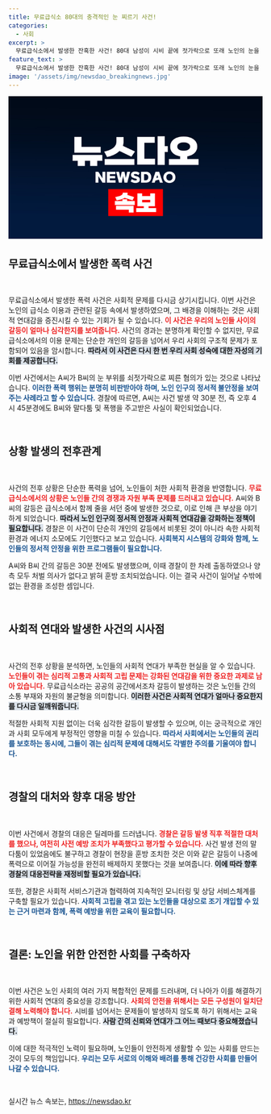 ```yaml
---
title: 무료급식소 80대의 충격적인 눈 찌르기 사건!
categories:
  - 사회
excerpt: >
  무료급식소에서 발생한 잔혹한 사건! 80대 남성이 시비 끝에 젓가락으로 또래 노인의 눈을 찔렀습니다. 갈등의 배경은 무엇인지, 피해자의 상황은 어떻게 될지 긴급 보도합니다. 클릭해서 자세한 내용을 확인하세요!
feature_text: >
  무료급식소에서 발생한 잔혹한 사건! 80대 남성이 시비 끝에 젓가락으로 또래 노인의 눈을 찔렀습니다. 갈등의 배경은 무엇인지, 피해자의 상황은 어떻게 될지 긴급 보도합니다. 클릭해서 자세한 내용을 확인하세요!
image: '/assets/img/newsdao_breakingnews.jpg'
---
```


<p><img src="/assets/img/newsdao_breakingnews.jpg" alt="ontimetimes 속보" /></p>

<h2 data-ke-size="size26">무료급식소에서 발생한 폭력 사건</h2>

<p data-ke-size="size16">&nbsp;</p>

<p>무료급식소에서 발생한 폭력 사건은 사회적 문제를 다시금 상기시킵니다. 이번 사건은 노인의 급식소 이용과 관련된 갈등 속에서 발생하였으며, 그 배경을 이해하는 것은 사회적 연대감을 증진시킬 수 있는 기회가 될 수 있습니다. <b><span style="color: #ee2323;">이 사건은 우리의 노인들 사이의 갈등이 얼마나 심각한지를 보여줍니다.</span></b> 사건의 경과는 분명하게 확인할 수 없지만, 무료급식소에서의 이용 문제는 단순한 개인의 갈등을 넘어서 우리 사회의 구조적 문제가 포함되어 있음을 암시합니다. <b><span style="background-color: #21538527;">따라서 이 사건은 다시 한 번 우리 사회 성숙에 대한 자성의 기회를 제공합니다.</span></b></p>

<p>이번 사건에서는 A씨가 B씨의 눈 부위를 쇠젓가락으로 찌른 혐의가 있는 것으로 나타났습니다. <b><span style="color: #1a5490;">이러한 폭력 행위는 분명히 비판받아야 하며, 노인 인구의 정서적 불안정을 보여주는 사례라고 할 수 있습니다.</span></b> 경찰에 따르면, A씨는 사건 발생 약 30분 전, 즉 오후 4시 45분경에도 B씨와 말다툼 및 폭행을 주고받은 사실이 확인되었습니다. <b>&nbsp;</b></p>

<p data-ke-size="size16">&nbsp;</p>

<h2 data-ke-size="size26">상황 발생의 전후관계</h2>

<p data-ke-size="size16">&nbsp;</p>

<p>사건의 전후 상황은 단순한 폭력을 넘어, 노인들이 처한 사회적 환경을 반영합니다. <b><span style="color: #ee2323;">무료급식소에서의 상황은 노인들 간의 경쟁과 자원 부족 문제를 드러내고 있습니다.</span></b> A씨와 B씨의 갈등은 급식소에서 함께 줄을 서던 중에 발생한 것으로, 이로 인해 큰 부상을 야기하게 되었습니다. <b><span style="background-color: #21538527;">따라서 노인 인구의 정서적 안정과 사회적 연대감을 강화하는 정책이 필요합니다.</span></b> 경찰은 이 사건이 단순히 개인의 갈등에서 비롯된 것이 아니라 속한 사회적 환경과 에너지 소모에도 기인했다고 보고 있습니다. <b><span style="color: #1a5490;">사회복지 시스템의 강화와 함께, 노인들의 정서적 안정을 위한 프로그램들이 필요합니다.</span></b></p>

<p>A씨와 B씨 간의 갈등은 30분 전에도 발생했으며, 이때 경찰이 한 차례 출동하였으나 양측 모두 처벌 의사가 없다고 밝혀 훈방 조치되었습니다. 이는 결국 사건이 일어날 수밖에 없는 환경을 조성한 셈입니다. <b>&nbsp;</b></p>

<p data-ke-size="size16">&nbsp;</p>

<h2 data-ke-size="size26">사회적 연대와 발생한 사건의 시사점</h2>

<p data-ke-size="size16">&nbsp;</p>

<p>사건의 전후 상황을 분석하면, 노인들의 사회적 연대가 부족한 현실을 알 수 있습니다. <b><span style="color: #ee2323;">노인들이 겪는 심리적 고통과 사회적 고립 문제는 강화된 연대감을 위한 중요한 과제로 남아 있습니다.</span></b> 무료급식소라는 공공의 공간에서조차 갈등이 발생하는 것은 노인들 간의 소통 부재와 자원의 불균형을 의미합니다. <b><span style="background-color: #21538527;">이러한 사건은 사회적 연대가 얼마나 중요한지를 다시금 일깨워줍니다.</span></b> </p>

<p>적절한 사회적 지원 없이는 더욱 심각한 갈등이 발생할 수 있으며, 이는 궁극적으로 개인과 사회 모두에게 부정적인 영향을 미칠 수 있습니다. <b><span style="color: #1a5490;">따라서 사회에서는 노인들의 권리를 보호하는 동시에, 그들이 겪는 심리적 문제에 대해서도 각별한 주의를 기울여야 합니다.</span></b> </p>

<p data-ke-size="size16">&nbsp;</p>

<h2 data-ke-size="size26">경찰의 대처와 향후 대응 방안</h2>

<p data-ke-size="size16">&nbsp;</p>

<p>이번 사건에서 경찰의 대응은 딜레마를 드러냅니다. <b><span style="color: #ee2323;">경찰은 갈등 발생 직후 적절한 대처를 했으나, 여전히 사전 예방 조치가 부족했다고 평가할 수 있습니다.</span></b> 사건 발생 전의 말다툼이 있었음에도 불구하고 경찰이 현장을 훈방 조치한 것은 이와 같은 갈등이 나중에 폭력으로 이어질 가능성을 완전히 배제하지 못했다는 것을 보여줍니다. <b><span style="background-color: #21538527;">이에 따라 향후 경찰의 대응전략을 재정비할 필요가 있습니다.</span></b></p>

<p>또한, 경찰은 사회적 서비스기관과 협력하여 지속적인 모니터링 및 상담 서비스체계를 구축할 필요가 있습니다. <b><span style="color: #1a5490;">사회적 고립을 겪고 있는 노인들을 대상으로 조기 개입할 수 있는 근거 마련과 함께, 폭력 예방을 위한 교육이 필요합니다.</span></b> </p>

<p data-ke-size="size16">&nbsp;</p>

<h2 data-ke-size="size26">결론: 노인을 위한 안전한 사회를 구축하자</h2>

<p data-ke-size="size16">&nbsp;</p>

<p>이번 사건은 노인 사회의 여러 가지 복합적인 문제를 드러내며, 더 나아가 이를 해결하기 위한 사회적 연대의 중요성을 강조합니다. <b><span style="color: #ee2323;">사회의 안전을 위해서는 모든 구성원이 일치단결해 노력해야 합니다.</span></b> 시비를 넘어서는 문제들이 발생하지 않도록 하기 위해서는 교육과 예방책이 절실히 필요합니다. <b><span style="background-color: #21538527;">사람 간의 신뢰와 연대가 그 어느 때보다 중요해졌습니다.</span></b> </p>

<p>이에 대한 적극적인 노력이 필요하며, 노인들이 안전하게 생활할 수 있는 사회를 만드는 것이 모두의 책임입니다. <b><span style="color: #1a5490;">우리는 모두 서로의 이해와 배려를 통해 건강한 사회를 만들어나갈 수 있습니다.</span></b></p>

<p data-ke-size="size16">&nbsp;</p>
실시간 뉴스 속보는, <a href="https://newsdao.kr" rel="dofollow">https://newsdao.kr</a>


